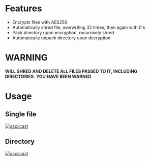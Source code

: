 # Features
- Encrypts files with AES256
- Automatically shred file, overwriting 32 times, then again with 0's
- Pack directory upon encryption, recursively shred
- Automatically unpack directory upon decryption

# WARNING
**WILL SHRED AND DELETE ALL FILES PASSED TO IT, INCLUDING DIRECTORIES.**
**YOU HAVE BEEN WARNED**

# Usage

## Single file
[![asciicast](https://asciinema.org/a/45n3x5q2lt2ebdpksn6s6bg2x.png)](https://asciinema.org/a/45n3x5q2lt2ebdpksn6s6bg2x?autoplay=1)

## Directory
[![asciicast](https://asciinema.org/a/5prfmkovk48w8gwzzvubzjhns.png)](https://asciinema.org/a/5prfmkovk48w8gwzzvubzjhns?autoplay=1)

